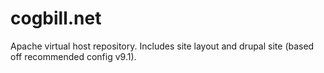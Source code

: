 # cogbill.net

Apache virtual host repository. Includes site layout and drupal site (based off recommended config v9.1).
